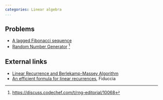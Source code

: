 ```yaml
---
categories: Linear algebra
...
```


## Problems
- [A lagged Fibonacci sequence](https://projecteuler.net/problem=258)
- [Random Number Generator](https://www.codechef.com/problems/RNG) [^1]

## External links
- [Linear Recurrence and Berlekamp-Massey Algorithm](https://codeforces.com/blog/entry/61306)
- [An efficient formula for linear recurrences](https://sci-hub.se/10.1137/0214007), Fiduccia

[^1]: <https://discuss.codechef.com/t/rng-editorial/10068>